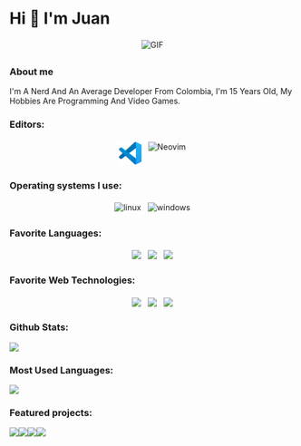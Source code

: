 # Hi 👋 I'm Juan

<div align="center">
    <img hight="300" width="700" alt="GIF" align="center" src="https://imgur.com/grpnPKi.gif">
</div>

##

### About me
I'm A Nerd And An Average Developer From Colombia, I'm 15 Years Old, My Hobbies Are Programming And Video Games.
### Editors:
<div align="center">
    <img src="https://raw.githubusercontent.com/github/explore/80688e429a7d4ef2fca1e82350fe8e3517d3494d/topics/visual-studio-code/visual-studio-code.png" alt="VS Code" height="40" style="vertical-align:top; margin:4px">
    <img src="https://www.vectorlogo.zone/logos/neovimio/neovimio-icon.svg" alt="Neovim" height="40" style="vertical-align:top; margin:4px">
</div>

### Operating systems I use:

<div align="center">
    <img src="https://www.vectorlogo.zone/logos/archlinux/archlinux-icon.svg" alt="linux" height="40" style="vertical-align:top; margin:4px">
    <img src="https://raw.githubusercontent.com/neilorangepeel/Free-Social-Icons/master/Flat/SVG/Windows.svg" alt="windows" height="40" style="vertical-align:top; margin:4px">
</div>

### Favorite Languages:

<div align="center">
    <img src="https://iconape.com/wp-content/files/sh/51404/svg/c--4.svg" height="40" style="vertical-align:top; margin:4px">
    <img src="https://iconape.com/wp-content/files/rj/371212/svg/371212.svg" height="40" style="vertical-align:top; margin:4px">
    <img src="https://www.vectorlogo.zone/logos/elixir-lang/elixir-lang-icon.svg" height="40" style="vertical-align:top; margin:4px">
</div>

### Favorite Web Technologies:

<div align="center">
    <img src="https://www.vectorlogo.zone/logos/reactjs/reactjs-ar21.svg" height="40" style="vertical-align:top; margin:4px">
    <img src="https://www.vectorlogo.zone/logos/electronjs/electronjs-ar21.svg" height="40" style="vertical-align:top; margin:4px">
    <img src="https://www.vectorlogo.zone/logos/expressjs/expressjs-ar21.svg" height="40" style="vertical-align:top; margin:4px">
</div>

### Github Stats:
<div style="display:flex;">
    <img src="https://github-readme-stats.vercel.app/api?username=dj45-sys&&show_icons=true&title_color=ff8000&icon_color=bb2acf&text_color=daf7dc&bg_color=424242"/>
</div>

### Most Used Languages:
<div style="display:flex;">
    <img src="https://github-readme-stats.vercel.app/api/top-langs/?username=dj45-sys">
</div>

### Featured projects:

<div style="display:flex;">
    <a href="https://github.com/dj45-sys/Sfetch">
        <img src="https://github-readme-stats.vercel.app/api/pin/?username=dj45-sys&repo=Sfetch&show_owner=true&theme=tokyonight">
    </a>
    <a href="https://github.com/dj45-sys/My-Personal-Portfolio">
        <img src="https://github-readme-stats.vercel.app/api/pin/?username=dj45-sys&repo=My-Personal-Portfolio&show_owner=true&theme=tokyonight">
    </a>
    <a href="https://github.com/dj45-sys/dotfiles">
        <img src="https://github-readme-stats.vercel.app/api/pin/?username=dj45-sys&repo=dotfiles&show_owner=true&theme=tokyonight">
    </a>
    <a href="https://github.com/dj45-sys/NeXus-Assistant">
        <img src="https://github-readme-stats.vercel.app/api/pin/?username=dj45-sys&repo=NeXus-Assistant&show_owner=true&theme=tokyonight">
    </a>
</div>
